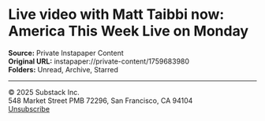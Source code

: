 # Live video with Matt Taibbi now: America This Week Live on Monday

**Source:** Private Instapaper Content  
**Original URL:** instapaper://private-content/1759683980  
**Folders:** Unread, Archive, Starred  

---

<div><p>© 2025 <span>Substack Inc.</span><br>548 Market Street PMB 72296, San Francisco, CA 94104 <br><a href="https://substack.com/api/v1/email/notification/unsubscribe?token=eyJ1c2VyX2lkIjozODA2NjI4LCJ0b3BpYyI6ImxpdmVfc3RyZWFtIiwiaWF0IjoxNzQxNjUxMzAyLCJleHAiOjE3NzMxODczMDIsImlzcyI6InB1Yi0wIiwic3ViIjoibm90aWZpY2F0aW9uLXVuc3Vic2NyaWJlIn0.C7CUwpx88GwqtDWBqkPQkZjTfLv7wpYTSzhoILK1Jh0"><span>Unsubscribe</span></a></p></div>